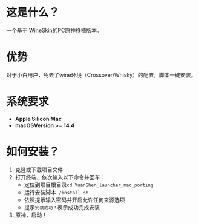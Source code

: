 # 这是什么？

一个基于 [WineSkin](https://github.com/Gcenx/WineskinServer)的PC原神移植版本。

# 优势

对于小白用户，免去了wine环境（Crossover/Whisky）的配置，脚本一键安装。

# 系统要求

+ **Apple Silicon Mac**  
+ **macOSVersion >= 14.4**

# 如何安装？

1. 克隆或下载项目文件
2. 打开终端，依次输入以下命令并回车：
    + 定位到项目根目录`cd YuanShen_launcher_mac_porting`
    + 运行安装脚本`./install.sh`
    + 依照提示输入密码并开启允许任何来源选项
    + 提示`安装成功！`表示成功完成安装
3. 原神，启动！